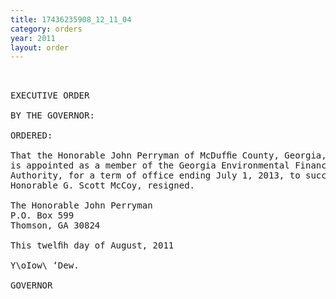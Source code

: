 ```yaml
---
title: 17436235908_12_11_04
category: orders
year: 2011
layout: order
---
```


<pre> 

EXECUTIVE ORDER

BY THE GOVERNOR:

ORDERED:

That the Honorable John Perryman of McDufﬁe County, Georgia,
is appointed as a member of the Georgia Environmental Finance
Authority, for a term of office ending July 1, 2013, to succeed the
Honorable G. Scott McCoy, resigned.

The Honorable John Perryman
P.O. Box 599
Thomson, GA 30824

This twelﬁh day of August, 2011

Y\oIow\ ‘Dew.

GOVERNOR

</pre>
